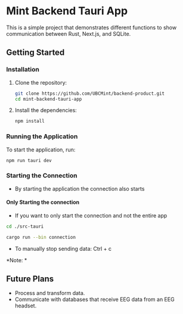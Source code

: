 # Mint Backend Tauri App

This is a simple project that demonstrates different functions to show communication between Rust, Next.js, and SQLite.

## Getting Started

### Installation

1. Clone the repository:
    ```sh
    git clone https://github.com/UBCMint/backend-product.git
    cd mint-backend-tauri-app
    ```

2. Install the dependencies:
    ```sh
    npm install
    ```

### Running the Application

To start the application, run:
```sh
npm run tauri dev
```

### Starting the Connection
- By starting the application the connection also starts

#### Only Starting the connection
- If you want to only start the connection and not the entire app
```sh
cd ./src-tauri
```

```sh
cargo run --bin connection
```
- To manually stop sending data: Ctrl + c


*Note: * 
## Future Plans

- Process and transform data.
- Communicate with databases that receive EEG data from an EEG headset.